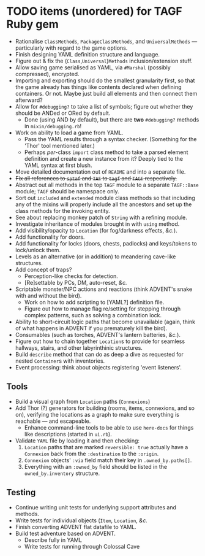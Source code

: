 # TODO items (unordered) for TAGF Ruby gem

* Rationalise `ClassMethods`, `PackageClassMethods`, and
  `UniversalMethods` — particularly with regard to the game options.
* Finish designing YAML definition structure and language.
* Figure out & fix the (`Class`,`Universal`)`Methods`
  inclusion/extension stuff.
* Allow saving game serialised as YAML, via `#Marshal` (possibly
  compressed), encrypted.
* Importing and exporting should do the smallest granularity first, so
  that the game already has things like contents declared when
  defining containers.  Or not.  Maybe just build all elements and then
  connect them afterward?
* Allow for `#debugging?` to take a list of symbols; figure out
  whether they should be ANDed or ORed by default.
  * Done (using AND by default), but there are **two** `#debugging?`
    methods in `mixin/debugging.rb`!
* Work on ability to load a game from YAML.
  * Pass the YAML results through a syntax checker.  (Something for
    the 'Thor' tool mentioned later.)
  * Perhaps _per_-class `import` class method to take a parsed element
    definition and create a new instance from it?  Deeply tied to the
    YAML syntax at first blush.
* Move detailed documentation out of `README` and into a separate
  file.
* ~~Fix all references to `sptaf` and `TAF` to `tagf` and `TAGF`
  respectively.~~
* Abstract out all methods in the top `TAGF` module to a separate
  `TAGF::Base` module; `TAGF` should be namespace only.
* Sort out `included` and `extended` module class methods so that
  including any of the mixins will properly include all the ancestors
  and set up the class methods for the invoking entity.
* See about replacing monkey patch of `String` with a refining module.
* Investigate inheritance of modules brought in with `using` method.
* Add visibility/opacity to `Location` (for fog/darkness effects,
  *&c.*).
* Add functionality for doors.
* Add functionality for locks (doors, chests, padlocks) and
  keys/tokens to lock/unlock them.
* Levels as an alternative (or in addition) to meandering cave-like
  structures.
* Add concept of traps?
  * Perception-like checks for detection.
  * [Re]settable by PCs, DM, auto-reset, *&c.*
* Scriptable monster/NPC actions and reactions (think ADVENT's snake
  with and without the bird).
  * Work on how to add scripting to [YAML?] definition file.
  * Figure out how to manage flag re/setting for stepping through
    complex patterns, such as solving a combination lock.
* Ability to short-circuit logic paths that become unavailable (again,
  think of what happens in ADVENT if you prematurely kill the bird).
* Consumables (such as torches, ADVENT's lantern batteries, *&c.*).
* Figure out how to chain together `Location`s to provide for seamless
  hallways, stairs, and other labyrinthinic structures.
* Build `describe` method that can do as deep a dive as requested for
  nested `Container`s with inventories.
* Event processing: think about objects registering 'event listeners'.

## Tools
* Build a visual graph from `Location` paths (`Connexions`)
* Add Thor (?) generators for building (rooms, items, connexions, and
  so on), verifying the locations as a graph to make sure everything
  is reachable — and escapeable.
  * Enhance command-line tools to be able to use `here-docs` for
    things like descriptions (started in `ui.rb`).
* Validate `YAML` file by loading it and then checking:
  1. `Location` paths that are marked `reversible: true` actually have
     a `Connexion` back from the `:destination` to the `:origin`.
  1. `Connexion` objects' `:via` field match their key in
     `.owned_by.paths[]`.
  1. Everything with an `:owned_by` field should be listed in the
     `owned_by.inventory` structure.

## Testing

* Continue writing unit tests for underlying support attributes and
  methods.
* Write tests for individual objects (`Item`, `Location`, *&c.*
* Finish converting ADVENT flat datafile to YAML.
* Build test adventure based on ADVENT.
  * Describe fully in YAML
  * Write tests for running through Colossal Cave


<!-- Local Variables: -->
<!-- mode: markdown -->
<!-- page-delimiter: "^[[:space:]]*<!-- \\(--\\|\\+\\+\\)" -->
<!-- eval: (if (intern-soft "fci-mode") (fci-mode 1)) -->
<!-- eval: (auto-fill-mode 1) -->
<!-- End: -->
